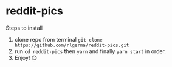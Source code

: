 # reddit-pics

Steps to install

1. clone repo from terminal `git clone https://github.com/rlgerma/reddit-pics.git`
2. run `cd reddit-pics` then `yarn` and finally `yarn start` in order.
3. Enjoy! 😊
